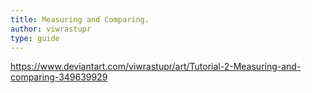 ```yaml
---
title: Measuring and Comparing.
author: viwrastupr
type: guide
---
```

https://www.deviantart.com/viwrastupr/art/Tutorial-2-Measuring-and-comparing-349639929